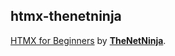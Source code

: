 ## htmx-thenetninja
[HTMX for Beginners](https://www.youtube.com/playlist?list=PL4cUxeGkcC9gnEsXRqdY4e_xNy9GK7aQR) by [**TheNetNinja**](https://www.youtube.com/c/TheNetNinja).
